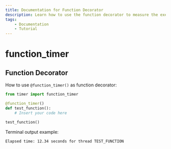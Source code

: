 ```yaml
---
title: Documentation for Function Decorator
description: Learn how to use the function decorator to measure the execution time of Python functions. Includes code examples for beginners and advanced users.
tags:
    - Documentation
    - Tutorial
---
```


# function_timer
## Function Decorator
How to use `@function_timer()` as function decorator:

```python linenums="1" hl_lines="3"
from timer import function_timer

@function_timer()
def test_function():
    # Insert your code here

test_function()

```

Terminal output example:

```text title=""
Elapsed time: 12.34 seconds for thread TEST_FUNCTION
```
